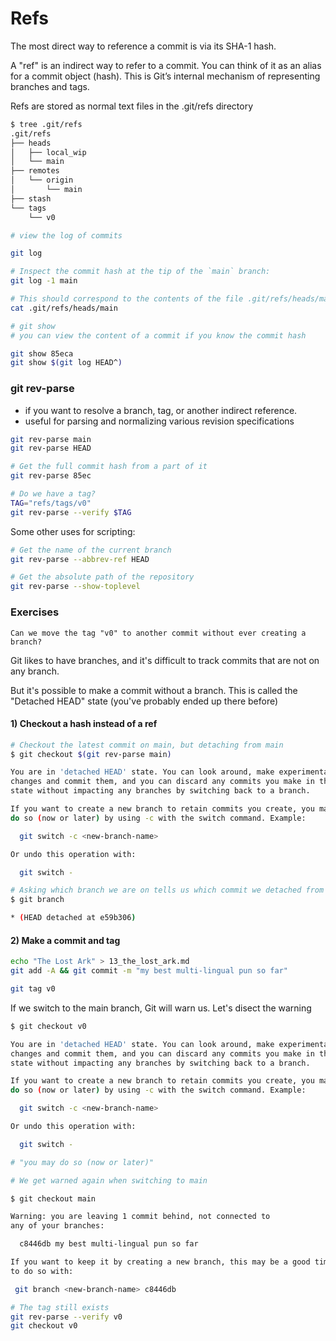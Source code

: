 # Refs

The most direct way to reference a commit is via its SHA-1 hash.

A "ref" is an indirect way to refer to a commit. You can think of it as an alias for a commit object (hash). This is Git’s internal mechanism of representing branches and tags.

Refs are stored as normal text files in the .git/refs directory

```bash
$ tree .git/refs
.git/refs
├── heads
│   ├── local_wip
│   └── main
├── remotes
│   └── origin
│       └── main
├── stash
└── tags
    └── v0
```

```bash
# view the log of commits

git log

# Inspect the commit hash at the tip of the `main` branch:
git log -1 main

# This should correspond to the contents of the file .git/refs/heads/main
cat .git/refs/heads/main

# git show
# you can view the content of a commit if you know the commit hash 

git show 85eca
git show $(git log HEAD^)
```

### git rev-parse

* if you want to resolve a branch, tag, or another indirect reference.
* useful for parsing and normalizing various revision specifications

```bash
git rev-parse main
git rev-parse HEAD

# Get the full commit hash from a part of it
git rev-parse 85ec

# Do we have a tag?
TAG="refs/tags/v0"
git rev-parse --verify $TAG
```

Some other uses for scripting:

```bash
# Get the name of the current branch
git rev-parse --abbrev-ref HEAD

# Get the absolute path of the repository
git rev-parse --show-toplevel
```

### Exercises

`Can we move the tag "v0" to another commit without ever creating a branch?`

Git likes to have branches, and it's difficult to track commits that are not on any branch.

But it's possible to make a commit without a branch. This is called the "Detached HEAD" state (you've probably ended up there before)

#### 1) Checkout a hash instead of a ref

```bash
# Checkout the latest commit on main, but detaching from main
$ git checkout $(git rev-parse main)

You are in 'detached HEAD' state. You can look around, make experimental
changes and commit them, and you can discard any commits you make in this
state without impacting any branches by switching back to a branch.

If you want to create a new branch to retain commits you create, you may
do so (now or later) by using -c with the switch command. Example:

  git switch -c <new-branch-name>

Or undo this operation with:

  git switch -

# Asking which branch we are on tells us which commit we detached from the tree
$ git branch

* (HEAD detached at e59b306)
```

#### 2) Make a commit and tag

```bash
echo "The Lost Ark" > 13_the_lost_ark.md
git add -A && git commit -m "my best multi-lingual pun so far"

git tag v0
```

If we switch to the main branch, Git will warn us. Let's disect the warning

```bash
$ git checkout v0

You are in 'detached HEAD' state. You can look around, make experimental
changes and commit them, and you can discard any commits you make in this
state without impacting any branches by switching back to a branch.

If you want to create a new branch to retain commits you create, you may
do so (now or later) by using -c with the switch command. Example:

  git switch -c <new-branch-name>

Or undo this operation with:

  git switch -

# "you may do so (now or later)"

# We get warned again when switching to main

$ git checkout main

Warning: you are leaving 1 commit behind, not connected to
any of your branches:

  c8446db my best multi-lingual pun so far

If you want to keep it by creating a new branch, this may be a good time
to do so with:

 git branch <new-branch-name> c8446db

# The tag still exists
git rev-parse --verify v0
git checkout v0
```
